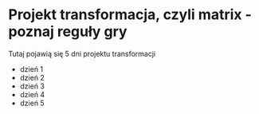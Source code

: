 # Projekt transformacja, czyli matrix - poznaj reguły gry
Tutaj pojawią się 5 dni projektu transformacji
- dzień 1
- dzień 2
- dzień 3
- dzień 4
- dzień 5
